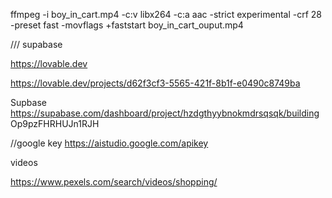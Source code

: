 ffmpeg -i boy_in_cart.mp4 -c:v libx264 -c:a aac -strict experimental -crf 28 -preset fast -movflags +faststart boy_in_cart_ouput.mp4

/// supabase

https://lovable.dev

https://lovable.dev/projects/d62f3cf3-5565-421f-8b1f-e0490c8749ba

Supbase
https://supabase.com/dashboard/project/hzdgthyybnokmdrsqsqk/building
Op9pzFHRHUJn1RJH

//google key
https://aistudio.google.com/apikey

videos

https://www.pexels.com/search/videos/shopping/

